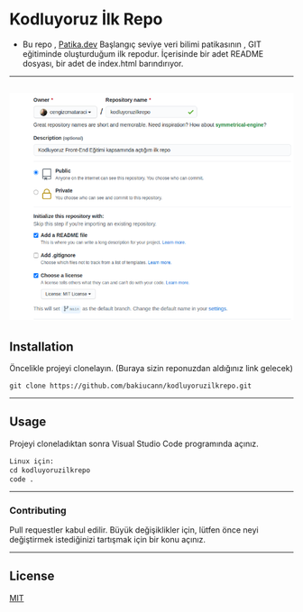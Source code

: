 # Kodluyoruz İlk Repo 
- Bu repo , [Patika.dev](https://app.patika.dev/paths) Başlangıç seviye veri bilimi patikasının , GIT eğitiminde oluşturduğum ilk repodur. İçerisinde bir adet README dosyası, bir adet de index.html barındırıyor.
---
![Resim](https://raw.githubusercontent.com/Kodluyoruz/taskforce/main/git/odev1/figures/github.png)
---
## Installation

Öncelikle projeyi clonelayın. (Buraya sizin reponuzdan aldığınız link gelecek)
```
git clone https://github.com/bakiucann/kodluyoruzilkrepo.git
```

---
## Usage
Projeyi cloneladıktan sonra Visual Studio Code programında açınız.
```
Linux için:
cd kodluyoruzilkrepo
code .
```
---
### Contributing
Pull requestler kabul edilir. Büyük değişiklikler için, lütfen önce neyi değiştirmek istediğinizi tartışmak için bir konu açınız.

---
## License
[MIT](https://choosealicense.com/licenses/mit/)
